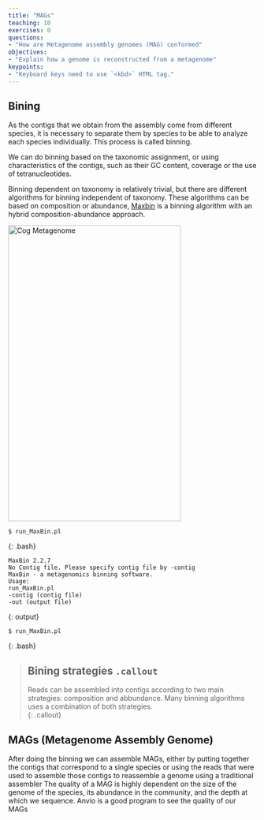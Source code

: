 ```yaml
---
title: "MAGs"
teaching: 10
exercises: 0
questions:
- "How are Metagenome assembly genomes (MAG) conformed"
objectives:
- "Explain how a genome is reconstructed from a metagenome"
keypoints:
- "Keyboard keys need to use `<kbd>` HTML tag."
---
```

## Bining 
As the contigs that we obtain from the assembly come from different species, 
it is necessary to separate them by species to be able to analyze each species 
individually. This process is called binning.  

We can do binning based on the taxonomic assignment, or using characteristics 
of the contigs, such as their GC content, coverage or the use of tetranucleotides.

Binning dependent on taxonomy is relatively trivial, but there are different algorithms 
for binning independent of taxonomy. These algorithms can be based on composition or abundance,
[Maxbin](https://sourceforge.net/projects/maxbin/files/) is a binning algorithm
with an hybrid composition-abundance approach.  


<a href="{{ page.root }}/fig/Binning(47).png">
  <img src="{{ page.root }}/fig/Binning(47).png" width="350" height="600" alt="Cog Metagenome" />
</a>

~~~
$ run_MaxBin.pl 
~~~
{: .bash}
~~~
MaxBin 2.2.7                                                                                           
No Contig file. Please specify contig file by -contig                                                  
MaxBin - a metagenomics binning software.                                                              
Usage:                                                                                                   
run_MaxBin.pl                                                                                             
-contig (contig file)                                                                                   
-out (output file)                                                                                                               
~~~
{: output}


~~~
$ run_MaxBin.pl 
~~~
{: .bash}

> ## Bining strategies `.callout`
>
> Reads can be assembled into contigs according to two main strategies: composition and abbundance.
> Many binning algorithms uses a combination of both strategies.  
{: .callout}

## MAGs (Metagenome Assembly Genome)  
After doing the binning we can assemble MAGs, either by putting together the contigs 
that correspond to a single species or using the reads that were used to assemble 
those contigs to reassemble a genome using a traditional assembler
The quality of a MAG is highly dependent on the size of the genome of the species, 
its abundance in the community, and the depth at which we sequence. Anvio is a good program to see the quality of our MAGs


 

